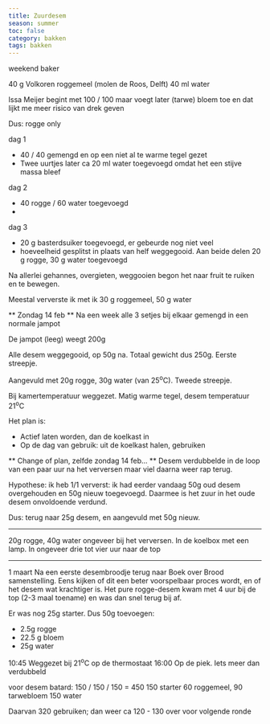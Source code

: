 ```yaml
---
title: Zuurdesem
season: summer
toc: false
category: bakken
tags: bakken
---
```


weekend baker [](https://www.weekendbakery.com/posts/rye-sourdough-starter-in-easy-steps/comment-page-1/#comments)


40 g Volkoren roggemeel (molen de Roos, Delft)
40 ml water

Issa Meijer begint met 100 / 100 maar voegt later (tarwe) bloem toe en dat lijkt me meer risico van drek geven

Dus: rogge only

dag 1
- 40 / 40 gemengd en op een niet al te warme tegel gezet
- Twee uurtjes later ca 20 ml water toegevoegd omdat het een stijve massa bleef

dag 2
- 40 rogge / 60 water toegevoegd
-

dag 3
- 20 g basterdsuiker toegevoegd, er gebeurde nog niet veel
- hoeveelheid gesplitst in plaats van helf weggegooid. Aan beide delen 20 g rogge, 30 g water toegevoegd

Na allerlei gehannes, overgieten, weggooien begon het naar fruit te ruiken en te bewegen. 

Meestal ververste ik met ik 30 g roggemeel, 50 g water
<br>

** Zondag 14 feb **
Na een week alle 3 setjes bij elkaar gemengd in een normale jampot

De jampot (leeg) weegt 200g

Alle desem weggegooid, op 50g na. Totaal gewicht dus 250g. Eerste streepje.

Aangevuld met 20g rogge, 30g water (van 25<sup>o</sup>C). Tweede streepje.

Bij kamertemperatuur weggezet. Matig warme tegel, desem temperatuur 21<sup>o</sup>C 

Het plan is: 
- Actief laten worden, dan de koelkast in
- Op de dag van gebruik: uit de koelkast halen, gebruiken


** Change of plan, zelfde zondag 14 feb... **
Desem verdubbelde in de loop van een paar uur na het verversen maar viel daarna weer rap terug.

Hypothese: ik heb 1/1 ververst: ik had eerder vandaag 50g oud desem overgehouden en 50g nieuw toegevoegd. Daarmee is het zuur in het oude desem onvoldoende verdund.

Dus: terug naar 25g desem, en aangevuld met 50g nieuw.

---

20g rogge, 40g water ongeveer bij het verversen. In de koelbox met een lamp. In ongeveer drie tot vier uur naar de top



---

1 maart
Na een eerste desembroodje terug naar Boek over Brood samenstelling. Eens kijken of dit een beter voorspelbaar proces wordt, en of het desem wat krachtiger is. Het pure rogge-desem kwam met 4 uur bij de top (2-3 maal toename) en was dan snel terug bij af.

Er was nog 25g starter. Dus 50g toevoegen:
- 2.5g rogge
- 22.5 g bloem
- 25g water

10:45 Weggezet bij 21<sup>o</sup>C op de thermostaat
16:00 Op de piek. Iets meer dan verdubbeld


voor desem batard: 150 / 150 / 150 = 450
 150 starter
 60 roggemeel, 90 tarwebloem
 150 water
 
 Daarvan 320 gebruiken; dan weer ca 120 - 130 over voor volgende ronde